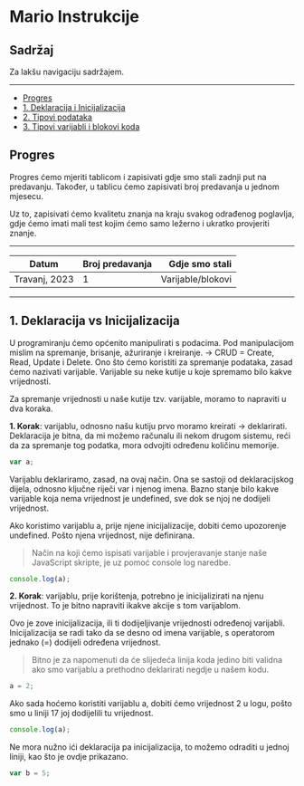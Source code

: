 # Mario Instrukcije

## **Sadržaj**

Za lakšu navigaciju sadržajem.

**********************

- [Progres](#progres)
- [1. Deklaracija i Inicijalizacija](#deklaracija-inicijalizacija)
- [2. Tipovi podataka](#tipovi-podataka)
- [3. Tipovi varijabli i blokovi koda](#varijable-blokovi)

<a name="progres"></a>
## **Progres** 

Progres ćemo mjeriti tablicom i zapisivati gdje smo stali zadnji put na predavanju.
Također, u tablicu ćemo zapisivati broj predavanja u jednom mjesecu.

Uz to, zapisivati ćemo kvalitetu znanja na kraju svakog odrađenog poglavlja, gdje ćemo imati mali test kojim ćemo samo ležerno i ukratko provjeriti znanje.

******************************************************

| Datum         | Broj predavanja | Gdje smo stali   |
| ------------- |:--------------  | ----------------:|
| Travanj, 2023 | 1               | Varijable/blokovi|

******

<a name="deklaracija-inicijalizacija"></a>
## **1. Deklaracija vs Inicijalizacija**

U programiranju ćemo općenito manipulirati s podacima. Pod manipulacijom mislim na spremanje, brisanje, ažuriranje i kreiranje. -> CRUD = Create, Read, Update i Delete.
Ono što ćemo koristiti za spremanje podataka, zasad ćemo nazivati varijable.
Varijable su neke kutije u koje spremamo bilo kakve vrijednosti.

Za spremanje vrijednosti u naše kutije tzv. varijable, moramo to napraviti u dva koraka.

**1. Korak**: varijablu, odnosno našu kutiju prvo moramo kreirati -> deklarirati.
Deklaracija je bitna, da mi možemo računalu ili nekom drugom sistemu, reći da za spremanje tog podatka, mora odvojiti određenu količinu memorije. 

```javascript
var a;
```

Varijablu deklariramo, zasad, na ovaj način. Ona se sastoji od deklaracijskog dijela, odnosno ključne riječi var i njenog imena. Bazno stanje bilo kakve varijable koja nema vrijednost je undefined, sve dok se njoj ne dodijeli vrijednost.

Ako koristimo varijablu a, prije njene inicijalizacije, dobiti ćemo upozorenje undefined. Pošto njena vrijednost, nije definirana.

> Način na koji ćemo ispisati varijable i provjeravanje stanje naše JavaScript skripte, je uz pomoć console log naredbe. 

```javascript
console.log(a);
```

**2. Korak**:  varijablu, prije korištenja, potrebno je inicijalizirati na njenu vrijednost. To je bitno napraviti ikakve akcije s tom varijablom.


Ovo je zove inicijalizacija, ili ti dodijeljivanje vrijednosti određenoj varijabli. Inicijalizacija se radi tako da se desno od imena varijable, s operatorom jednako (=) dodijeli određena vrijednost. 

> Bitno je za napomenuti da će slijedeća linija koda jedino biti validna ako smo varijablu a prethodno deklarirati negdje u našem kodu. 

```javascript
a = 2;
```
Ako sada hoćemo koristiti varijablu a, dobiti ćemo vrijednost 2 u logu, pošto smo u liniji 17 joj dodijelili tu vrijednost.

```javascript
console.log(a);
```

Ne mora nužno ići deklaracija pa inicijalizacija, to možemo odraditi u jednoj liniji, kao što je ovdje prikazano.

```javascript
var b = 5;
```
